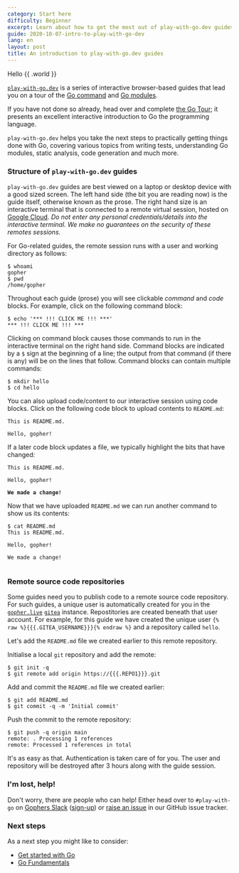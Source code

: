 ```yaml
---
category: Start here
difficulty: Beginner
excerpt: Learn about how to get the most out of play-with-go.dev guides
guide: 2020-10-07-intro-to-play-with-go-dev
lang: en
layout: post
title: An introduction to play-with-go.dev guides
---
```


Hello &#123;&#123; .world &#125;&#125;

[`play-with-go.dev`](https://play-with-go.dev/) is a series of interactive browser-based guides that lead you on a tour
of the [Go command](https://golang.org/cmd/go/) and [Go modules](https://golang.org/ref/mod).

If you have not done so already, head over and complete [the Go Tour](https://tour.golang.org); it presents an excellent
interactive introduction to Go the programming language.

`play-with-go.dev` helps you take the next steps to practically getting things done with Go, covering various topics
from writing tests, understanding Go modules, static analysis, code generation and much more.

### Structure of `play-with-go.dev` guides

`play-with-go.dev` guides are best viewed on a laptop or desktop device with a good sized screen. The left hand side
(the bit you are reading now) is the guide itself, otherwise known as the prose. The right hand size is an interactive
terminal that is connected to a remote virtual session, hosted on [Google Cloud](https://cloud.google.com/). _Do not
enter any personal credentials/details into the interactive terminal. We make no guarantees on the security of these
remotes sessions._

For Go-related guides, the remote session runs with a user and working directory as follows:

<pre data-command-src="d2hvYW1pCnB3ZAo="><code class="language-.term1">$ whoami
gopher
$ pwd
/home/gopher
</code></pre>

Throughout each guide (prose) you will see clickable _command_ and _code_ blocks. For example, click on the following
command block:

<pre data-command-src="ZWNobyAnKioqICEhISBDTElDSyBNRSAhISEgKioqJwo="><code class="language-.term1">$ echo &#39;*** !!! CLICK ME !!! ***&#39;
*** !!! CLICK ME !!! ***
</code></pre>

Clicking on command block causes those commands to run in the interactive terminal on the right hand side. Command
blocks are indicated by a `$` sign at the beginning of a line; the output from that command (if there is any) will be on
the lines that follow. Command blocks can contain multiple commands:

<pre data-command-src="bWtkaXIgaGVsbG8KY2QgaGVsbG8K"><code class="language-.term1">$ mkdir hello
$ cd hello
</code></pre>

You can also upload code/content to our interactive session using code blocks. Click on the following code block to
upload contents to `README.md`:

<pre data-upload-path="L2hvbWUvZ29waGVyL2hlbGxv" data-upload-src="UkVBRE1FLm1k:VGhpcyBpcyBSRUFETUUubWQuCgpIZWxsbywgZ29waGVyIQo=" data-upload-term=".term1"><code class="language-md">This is README.md.

Hello, gopher!
</code></pre>

If a later code block updates a file, we typically highlight the bits that have changed:

<pre data-upload-path="L2hvbWUvZ29waGVyL2hlbGxv" data-upload-src="UkVBRE1FLm1k:VGhpcyBpcyBSRUFETUUubWQuCgpIZWxsbywgZ29waGVyIQoKV2UgbWFkZSBhIGNoYW5nZSEK" data-upload-term=".term1"><code class="language-md">This is README.md.

Hello, gopher!
<b></b>
<b>We made a change!</b>
</code></pre>

Now that we have uploaded `README.md` we can run another command to show us its contents:

<pre data-command-src="Y2F0IFJFQURNRS5tZAo="><code class="language-.term1">$ cat README.md
This is README.md.

Hello, gopher!

We made a change!

</code></pre>

### Remote source code repositories

Some guides need you to publish code to a remote source code repository. For such guides, a unique user is automatically
created for you in the [`gopher.live`](https://gopher.live) [`gitea`](https://gitea.io) instance. Repostitories are
created beneath that user account. For example, for this guide we have created the unique user `{% raw %}{{{.GITEA_USERNAME}}}{% endraw %}`
and a repository called `hello`.

Let's add the `README.md` file we created earlier to this remote repository.

Initialise a local `git` repository and add the remote:

<pre data-command-src="Z2l0IGluaXQgLXEKZ2l0IHJlbW90ZSBhZGQgb3JpZ2luIGh0dHBzOi8ve3t7LlJFUE8xfX19LmdpdAo="><code class="language-.term1">$ git init -q
$ git remote add origin https://&#123;&#123;&#123;.REPO1&#125;&#125;&#125;.git
</code></pre>

Add and commit the `README.md` file we created earlier:

<pre data-command-src="Z2l0IGFkZCBSRUFETUUubWQKZ2l0IGNvbW1pdCAtcSAtbSAnSW5pdGlhbCBjb21taXQnCg=="><code class="language-.term1">$ git add README.md
$ git commit -q -m &#39;Initial commit&#39;
</code></pre>

Push the commit to the remote repository:

<pre data-command-src="Z2l0IHB1c2ggLXEgb3JpZ2luIG1haW4K"><code class="language-.term1">$ git push -q origin main
remote: . Processing 1 references        
remote: Processed 1 references in total        
</code></pre>

It's as easy as that. Authentication is taken care of for you. The user and repository will be destroyed after 3 hours
along with the guide session.


### I'm lost, help!

Don't worry, there are people who can help! Either head over to `#play-with-go` on [Gophers
Slack](https://gophers.slack.com/) ([sign-up](https://invite.slack.golangbridge.org/)) or [raise an
issue](https://github.com/play-with-go/play-with-go/issues/new?title=help:&labels=question) in our GitHub issue tracker.

### Next steps

As a next step you might like to consider:

* [Get started with Go](/get-started-with-go_go115_en/)
* [Go Fundamentals](/go-fundamentals_go115_en)
<script>let pageGuide="2020-10-07-intro-to-play-with-go-dev"; let pageLanguage="en"; let pageScenario="go115";</script>
